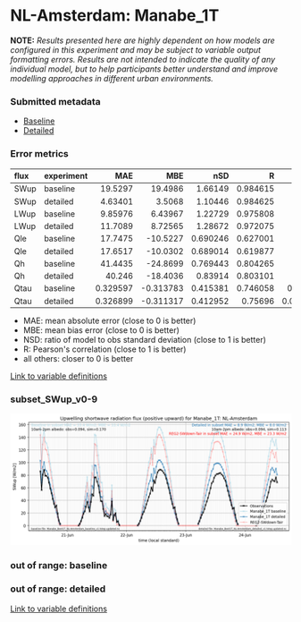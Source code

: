 # NL-Amsterdam: Manabe_1T

**NOTE:** *Results presented here are highly dependent on how models are configured in this experiment and may be subject to variable output formatting errors. Results are not intended to indicate the quality of any individual model, but to help participants better understand and improve modelling approaches in different urban environments.*

### Submitted metadata

- [Baseline](Manabe_1T_NL-Amsterdam_baseline_attrs.md)
- [Detailed](Manabe_1T_NL-Amsterdam_detailed_attrs.md)

### Error metrics

| flux   | experiment   |       MAE |        MBE |      nSD |        R |        5th |      95th |      RMSE |    cRMSE |      AMBE |    1-nSD |       1-R |   nSkewness |   nKurtosis |   Overlap |
|:-------|:-------------|----------:|-----------:|---------:|---------:|-----------:|----------:|----------:|---------:|----------:|---------:|----------:|------------:|------------:|----------:|
| SWup   | baseline     | 19.5297   |  19.4986   | 1.66149  | 0.984615 | 1.24381    | 52.6466   | 26.1294   | 0.699064 | 19.4986   | 0.661487 | 0.0153854 |   0.059848  |   0.236387  | 0.105258  |
| SWup   | detailed     |  4.63401  |   3.5068   | 1.10446  | 0.984625 | 0.582614   |  9.1838   |  6.33081  | 0.211834 |  3.5068   | 0.104462 | 0.0153746 |   0.0599877 |   0.236767  | 0.0709075 |
| LWup   | baseline     |  9.85976  |   6.43967  | 1.22729  | 0.975808 | 4.18832    | 26.0438   | 14.5198   | 0.333228 |  6.43967  | 0.227285 | 0.0241924 |   0.0892457 |   0.175755  | 0.0925265 |
| LWup   | detailed     | 11.7089   |   8.72565  | 1.28672  | 0.972075 | 3.81099    | 33.853    | 17.6387   | 0.392522 |  8.72565  | 0.28672  | 0.0279253 |   0.164031  |   0.0555155 | 0.105834  |
| Qle    | baseline     | 17.7475   | -10.5227   | 0.690246 | 0.627001 | 0.877296   | 23.9493   | 29.3884   | 0.781582 | 10.5227   | 0.309754 | 0.372999  |   0.0263441 |   0.717616  | 0.231666  |
| Qle    | detailed     | 17.6517   | -10.0302   | 0.689014 | 0.619877 | 0.670982   | 24.1858   | 29.4188   | 0.787739 | 10.0302   | 0.310987 | 0.380123  |   0.0228914 |   0.707651  | 0.220805  |
| Qh     | baseline     | 41.4435   | -24.8699   | 0.769443 | 0.804265 | 7.16937    | 58.1252   | 60.7899   | 0.59529  | 24.8699   | 0.230557 | 0.195735  |   0.718864  |   0.529851  | 0.182025  |
| Qh     | detailed     | 40.246    | -18.4036   | 0.83914  | 0.803101 | 6.82737    | 37.0828   | 58.5883   | 0.596932 | 18.4036   | 0.16086  | 0.196899  |   0.701363  |   0.552806  | 0.152039  |
| Qtau   | baseline     |  0.329597 |  -0.313783 | 0.415381 | 0.746058 | 0.0181897  |  1.00218  |  0.54958  | 0.743468 |  0.313783 | 0.584619 | 0.253942  |   0.258862  |   0.618136  | 0.265934  |
| Qtau   | detailed     |  0.326899 |  -0.311317 | 0.412952 | 0.75696  | 0.00943239 |  0.999167 |  0.545687 | 0.73848  |  0.311317 | 0.587047 | 0.24304   |   0.243267  |   0.604179  | 0.265741  |

 - MAE: mean absolute error (close to 0 is better)
 - MBE: mean bias error (close to 0 is better)
 - NSD: ratio of model to obs standard deviation (close to 1 is better)
 - R: Pearson's correlation (close to 1 is better)
 - all others: closer to 0 is better

[Link to variable definitions](../modelattrs/variable_definitions.md)

### <a name="subset_swup_v0-9"></a>subset_SWup_v0-9
[![Manabe_1T_NL-Amsterdam_subset_SWup_v0-9.png](Manabe_1T_NL-Amsterdam_subset_SWup_v0-9.png)](Manabe_1T_NL-Amsterdam_subset_SWup_v0-9.png)

### out of range: baseline


### out of range: detailed



[Link to variable definitions](../modelattrs/variable_definitions.md)

